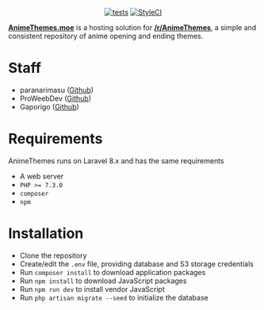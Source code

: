 <p align="center">
<a href="https://github.com/paranarimasu/AnimeThemes/actions"><img src="https://github.com/paranarimasu/AnimeThemes/workflows/tests/badge.svg?branch=wiki" alt="tests"></a>
<a href="https://github.styleci.io/repos/111264405?branch=wiki"><img src="https://github.styleci.io/repos/111264405/shield?branch=wiki" alt="StyleCI"></a>
</p>

[**AnimeThemes.moe**](https://animethemes.moe/) is a hosting solution for [**/r/AnimeThemes**](https://www.reddit.com/r/AnimeThemes/), a simple and consistent repository of anime opening and ending themes.

# Staff

* paranarimasu ([Github](https://github.com/paranarimasu))
* ProWeebDev ([Github](https://github.com/ProWeebDev))
* Gaporigo ([Github](https://github.com/Gaporigo))

# Requirements

AnimeThemes runs on Laravel 8.x and has the same requirements

* A web server
* `PHP >= 7.3.0`
* `composer`
* `npm`

# Installation

* Clone the repository
* Create/edit the `.env` file, providing database and S3 storage credentials
* Run `composer install` to download application packages
* Run `npm install` to download JavaScript packages
* Run `npm run dev` to install vendor JavaScript
* Run `php artisan migrate --seed` to initialize the database
